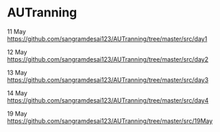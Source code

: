 # AUTranning

11 May https://github.com/sangramdesai123/AUTranning/tree/master/src/day1

12 May https://github.com/sangramdesai123/AUTranning/tree/master/src/day2

13 May https://github.com/sangramdesai123/AUTranning/tree/master/src/day3

14 May https://github.com/sangramdesai123/AUTranning/tree/master/src/day4

19 May https://github.com/sangramdesai123/AUTranning/tree/master/src/19May
